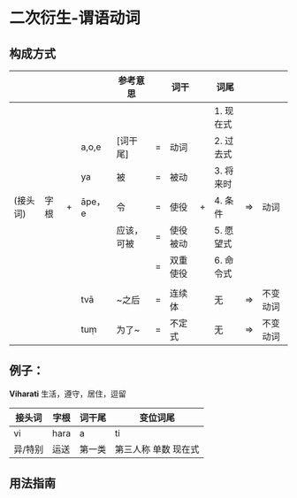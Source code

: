 # 二次衍生-谓语动词

## 构成方式

| | | | | 参考意思 | | 词干| | 词尾| | |
| -- | -- | -- | -- | -- | -- | -- | -- | -- | -- |-- |
|        |      |     |       |        |    |         | | 1. 现在式 | | |
|        |      |    | a,o,e |[词干尾] |  = | 动词 | | 2. 过去式 | | |
|        |      |    | ya    |  被     |  = | 被动 | | 3. 将来时 | | |
| (接头词)| 字根 | +   |  āpe，e | 令     | =  | 使役  | + | 4. 条件 | => | 动词 | 
|        |      |    |       | 应该，可被 | = | 使役被动 | | 5. 愿望式 | | |
|        |      |    |       |          | = | 双重使役 | | 6. 命令式 | | |
|        |      |    |     |    |  |  | |  |  |  |
|        |      |    | tvā    |   ~之后 | = | 连续体 | | 无 | => | 不变动词 |
|        |      |    | tuṃ    |   为了~ | = | 不定式 | | 无 | => | 不变动词 |

## 例子： 


**Viharati** 生活，遵守，居住，逗留

| 接头词 | 字根  | 词干尾 | 变位词尾 | 
| -- | --  |-- | -- | 
| vi | hara | a | ti |
|异/特别 | 运送 | 第一类 | 第三人称 单数 现在式 |


## 用法指南